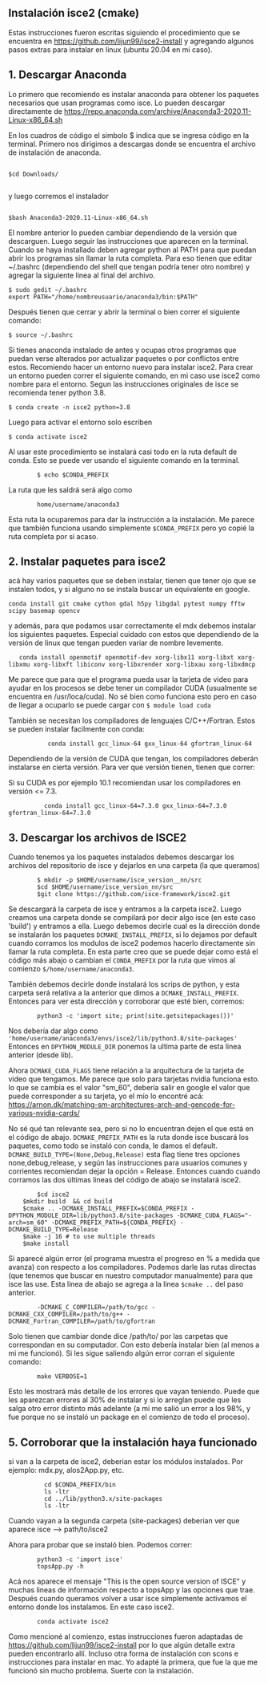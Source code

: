 ## Instalación isce2 (cmake)

Estas instrucciones fueron escritas siguiendo el procedimiento que se encuentra en https://github.com/lijun99/isce2-install y agregando algunos pasos extras para instalar en linux (ubuntu 20.04 en mi caso).

## 1. Descargar Anaconda

Lo primero que recomiendo es instalar anaconda para obtener los paquetes necesarios que usan programas como isce. Lo pueden descargar directamente de https://repo.anaconda.com/archive/Anaconda3-2020.11-Linux-x86_64.sh

En los cuadros de código el simbolo $ indica que se ingresa código en la terminal. Primero nos dirigimos a descargas donde se encuentra el archivo de instalación de anaconda.

```

$cd Downloads/
 
```

y luego corremos el instalador

```

$bash Anaconda3-2020.11-Linux-x86_64.sh

```

El nombre anterior lo pueden cambiar dependiendo de la versión que descarguen. Luego seguir las instrucciones que aparecen en la terminal. Cuando se haya installado deben agregar python al PATH para que puedan abrir los programas sin llamar la ruta completa. Para eso tienen que editar ~/.bashrc (dependiendo del shell que tengan podría tener otro nombre) y agregar la siguiente linea al final del archivo.

```
$ sudo gedit ~/.bashrc
export PATH="/home/nombreusuario/anaconda3/bin:$PATH"

```
Después tienen que cerrar y abrir la terminal o bien correr el siguiente comando:

```
$ source ~/.bashrc

```

Si tienes anaconda instalado de antes y ocupas otros programas que puedan verse alterados por actualizar paquetes o por conflictos entre estos. Recomiendo hacer un entorno nuevo para instalar isce2. Para crear un entorno pueden correr el siguiente comando, en mi caso use isce2 como nombre para el entorno. Segun las instrucciones originales de isce se recomienda tener python 3.8.

```
$ conda create -n isce2 python=3.8

```
Luego para activar el entorno solo escriben 

```
$ conda activate isce2

```
Al usar este procedimiento se instalará casi todo en la ruta default de conda. Esto se puede ver usando el siguiente comando en la terminal.

            $ echo $CONDA_PREFIX

La ruta que les saldrá será algo como 

            home/username/anaconda3
            
Esta ruta la ocuparemos para dar la instrucción a la instalación. Me parece que también funciona usando simplemente `$CONDA_PREFIX` pero yo copié la ruta completa por si acaso. 
## 2. Instalar paquetes para isce2

acá hay varios paquetes que se deben instalar, tienen que tener ojo que se instalen todos, y si alguno no se instala buscar un equivalente en google.

```
conda install git cmake cython gdal h5py libgdal pytest numpy fftw scipy basemap opencv 
```
y además, para que podamos usar correctamente el mdx debemos instalar los siguientes paquetes. Especial cuidado con estos que dependiendo de la versión de linux que tengan pueden variar de nombre levemente. 

```
   conda install openmotif openmotif-dev xorg-libx11 xorg-libxt xorg-libxmu xorg-libxft libiconv xorg-libxrender xorg-libxau xorg-libxdmcp 
```
Me parece que para que el programa pueda usar la tarjeta de video para ayudar en los procesos se debe tener un compilador CUDA (usualmente se encuentra en /usr/loca/cuda). No sé bien como funciona esto pero en caso de llegar a ocuparlo se puede cargar con `$ module load cuda`

También se necesitan los compiladores de lenguajes C/C++/Fortran. Estos se pueden instalar facilmente con conda:

               conda install gcc_linux-64 gxx_linux-64 gfortran_linux-64

Dependiendo de la versión de CUDA que tengan, los compiladores deberán instalarse en cierta versión. Para ver que versión tienen, tienen que correr:


Si su CUDA es por ejemplo 10.1 recomiendan usar los compiladores en versión <= 7.3.

              conda install gcc_linux-64=7.3.0 gxx_linux-64=7.3.0 gfortran_linux-64=7.3.0

## 3. Descargar los archivos de ISCE2

Cuando tenemos ya los paquetes instalados debemos descargar los archivos del repositorio de isce y dejarlos en una carpeta (la que queramos)

            $ mkdir -p $HOME/username/isce_version__nn/src
            $cd $HOME/username/isce_version_nn/src
            $git clone https://github.com/isce-framework/isce2.git

Se descargará la carpeta de isce y entramos a la carpeta isce2. Luego creamos una carpeta donde se compilará por decir algo isce (en este caso 'build') y entramos a ella. Luego debemos decirle cual es la dirección donde se instalarán los paquetes `DCMAKE_INSTALL_PREFIX`, si lo dejamos por default cuando corramos los modulos de isce2 podemos hacerlo directamente sin llamar la ruta completa. En esta parte creo que se puede dejar como está el código más abajo o cambian el `CONDA_PREFIX` por la ruta que vimos al comienzo `$/home/username/anaconda3`. 

También debemos decirle donde instalará los scrips de python, y esta carpeta será relativa a la anterior que dimos a `DCMAKE_INSTALL_PREFIX`. Entonces para ver esta dirección y corroborar que esté bien, corremos: 

            python3 -c 'import site; print(site.getsitepackages())'

Nos debería dar algo como `'home/username/anaconda3/envs/isce2/lib/python3.8/site-packages'` Entonces en `DPYTHON_MODULE_DIR` ponemos la ultima parte de esta linea anterior (desde lib).

Ahora `DCMAKE_CUDA_FLAGS` tiene relación a la arquitectura de la tarjeta de video que tengamos. Me parece que solo para tarjetas nvidia funciona esto. lo que se cambia es el valor "sm_60", debería salir en google el valor que puede corresponder a su tarjeta, yo el mío lo encontré acá: https://arnon.dk/matching-sm-architectures-arch-and-gencode-for-various-nvidia-cards/

No sé qué tan relevante sea, pero si no lo encuentran dejen el que está en el código de abajo. 
`DCMAKE_PREFIX_PATH` es la ruta donde isce buscará los paquetes, como todo se instaló con conda, le damos el default. 
`DCMAKE_BUILD_TYPE=(None,Debug,Release)` esta flag tiene tres opciones none,debug,release, y según las instrucciones para usuarios comunes y corrientes recomiendan dejar la opción = Release. Entonces cuando cuando corramos las dos últimas lineas del código de abajo se instalará isce2.  


            $cd isce2
        $mkdir build  && cd build
        $cmake .. -DCMAKE_INSTALL_PREFIX=$CONDA_PREFIX -DPYTHON_MODULE_DIR=lib/python3.8/site-packages -DCMAKE_CUDA_FLAGS="-arch=sm_60" -DCMAKE_PREFIX_PATH=${CONDA_PREFIX} -DCMAKE_BUILD_TYPE=Release 
        $make -j 16 # to use multiple threads
        $make install 


Si aparecé algún error (el programa muestra el progreso en % a medida que avanza) con respecto a los compiladores. Podemos darle las rutas directas (que tenemos que buscar en nuestro computador manualmente) para que isce las use. Esta linea de abajo se agrega a la linea `$cmake ..` del paso anterior.


            -DCMAKE_C_COMPILER=/path/to/gcc -DCMAKE_CXX_COMPILER=/path/to/g++ -DCMAKE_Fortran_COMPILER=/path/to/gfortran

Solo tienen que cambiar donde dice /path/to/ por las carpetas que correspondan en su computador. Con esto debería instalar bien (al menos a mi me funcionó). Si les sigue saliendo algún error corran el siguiente comando:

            make VERBOSE=1
Esto les mostrará más detalle de los errores que vayan teniendo. Puede que les aparezcan errores al 30% de instalar y si lo arreglan puede que les salga otro error distinto más adelante (a mi me salió un error a los 98%, y fue porque no se instaló un package en el comienzo de todo el proceso). 

## 5. Corroborar que la instalación haya funcionado

si van a la carpeta de isce2, deberian estar los módulos instalados. Por ejemplo: mdx.py, alos2App.py, etc.

              cd $CONDA_PREFIX/bin
              ls -ltr
              cd ../lib/python3.x/site-packages
              ls -ltr
              
Cuando vayan a la segunda carpeta (site-packages) deberian ver que aparece isce --> path/to/isce2

Ahora para probar que se instaló bien. Podemos correr:

            python3 -c 'import isce'
            topsApp.py -h

Acá nos aparece el mensaje "This is the open source version of ISCE" y muchas lineas de información respecto a topsApp y las opciones que trae. Después cuando queramos volver a usar isce simplemente activamos el entorno donde los instalamos. En este caso isce2. 

            conda activate isce2

Como mencioné al comienzo, estas instrucciones fueron adaptadas de https://github.com/lijun99/isce2-install por lo que algún detalle extra pueden encontrarlo allí. Incluso otra forma de instalación con scons e instrucciones para instalar en mac. Yo adapté la primera, que fue la que me funcionó sin mucho problema. Suerte con la instalación. 

